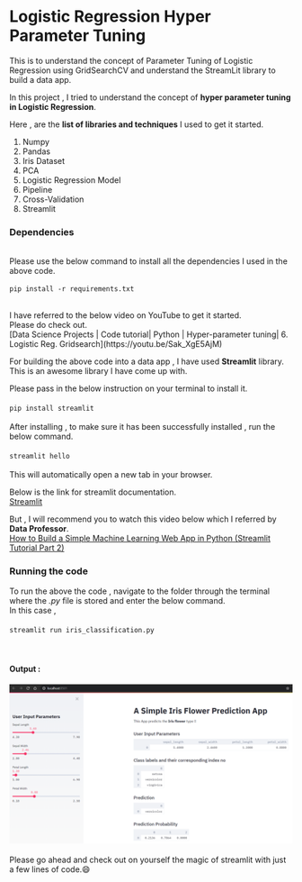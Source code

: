 # Logistic Regression Hyper Parameter Tuning
This is to understand the concept of Parameter Tuning of Logistic Regression using GridSearchCV and understand the StreamLit library to build a data app.

In this project , I tried to understand the concept of **hyper parameter tuning in Logistic Regression**.</br>

Here , are the **list of libraries and techniques** I used to get it started.

1. Numpy 
2. Pandas
3. Iris Dataset
4. PCA 
5. Logistic Regression Model 
6. Pipeline
7. Cross-Validation 
8. Streamlit 

### Dependencies 
<br/>
Please use the below command to install all the dependencies I used in the above code.
<br/>

`pip install -r requirements.txt`

<br/>
I have referred to the below video on YouTube to get it started.<br/>
Please do check out.<br/>
[Data Science Projects | Code tutorial| Python | Hyper-parameter tuning| 6. Logistic Reg. Gridsearch](https://youtu.be/Sak_XgE5AjM)

For building the above code into a data app , I have used **Streamlit** library.<br/>
This is an awesome library I have come up with.<br/>

Please pass in the below instruction on your terminal to install it.<br/>
<br/>
`pip install streamlit`
<br/>
<br/>
After installing , to make sure it has been successfully installed , run the below command.<br/>
<br/>
`streamlit hello`
<br/>
<br/>
This will automatically open a new tab in your browser.<br/>

Below is the link for streamlit documentation.<br/>
[Streamlit](https://www.streamlit.io/)
<br/>

But , I will recommend you to watch this video below which I referred by **Data Professor**.<br/>
[How to Build a Simple Machine Learning Web App in Python (Streamlit Tutorial Part 2)](https://youtu.be/8M20LyCZDOY)

### Running the code 
To run the above the code , navigate to the folder through the terminal where the *.py* file is stored and enter the below command.<br/>
In this case ,<br/>
<br/>
`streamlit run iris_classification.py`
<br/>
<br/>
<br/>

#### Output :
![Iris Classification App](https://github.com/Anu1996rag/LogisticRegressionHyperParameterTuning/blob/master/Output.PNG)
<br/>
<br/>
Please go ahead and check out on yourself the magic of streamlit with just a few lines of code.:smile:




